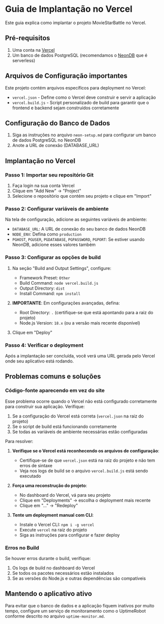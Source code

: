 # Guia de Implantação no Vercel

Este guia explica como implantar o projeto MovieStarBattle no Vercel.

## Pré-requisitos

1. Uma conta na [Vercel](https://vercel.com/)
2. Um banco de dados PostgreSQL (recomendamos o [NeonDB](https://neon.tech/) que é serverless)

## Arquivos de Configuração importantes

Este projeto contém arquivos específicos para deployment no Vercel:

- `vercel.json` - Define como o Vercel deve construir e servir a aplicação
- `vercel.build.js` - Script personalizado de build para garantir que o frontend e backend sejam construídos corretamente

## Configuração do Banco de Dados

1. Siga as instruções no arquivo `neon-setup.md` para configurar um banco de dados PostgreSQL no NeonDB
2. Anote a URL de conexão (DATABASE_URL)

## Implantação no Vercel

### Passo 1: Importar seu repositório Git

1. Faça login na sua conta Vercel
2. Clique em "Add New" → "Project"
3. Selecione o repositório que contém seu projeto e clique em "Import"

### Passo 2: Configurar variáveis de ambiente

Na tela de configuração, adicione as seguintes variáveis de ambiente:

- `DATABASE_URL`: A URL de conexão do seu banco de dados NeonDB
- `NODE_ENV`: Defina como `production`
- `PGHOST`, `PGUSER`, `PGDATABASE`, `PGPASSWORD`, `PGPORT`: Se estiver usando NeonDB, adicione esses valores também

### Passo 3: Configurar as opções de build

1. Na seção "Build and Output Settings", configure:
   - Framework Preset: `Other`
   - Build Command: `node vercel.build.js`
   - Output Directory: `dist`
   - Install Command: `npm install`

2. **IMPORTANTE**: Em configurações avançadas, defina:
   - Root Directory: `.` (certifique-se que está apontando para a raiz do projeto)
   - Node.js Version: `18.x` (ou a versão mais recente disponível)

3. Clique em "Deploy"

### Passo 4: Verificar o deployment

Após a implantação ser concluída, você verá uma URL gerada pelo Vercel onde seu aplicativo está rodando.

## Problemas comuns e soluções

### Código-fonte aparecendo em vez do site

Esse problema ocorre quando o Vercel não está configurado corretamente para construir sua aplicação. Verifique:

1. Se a configuração do Vercel está correta (`vercel.json` na raiz do projeto)
2. Se o script de build está funcionando corretamente
3. Se todas as variáveis de ambiente necessárias estão configuradas

Para resolver:

1. **Verifique se o Vercel está reconhecendo os arquivos de configuração**:
   - Certifique-se de que `vercel.json` está na raiz do projeto e não tem erros de sintaxe
   - Veja nos logs de build se o arquivo `vercel.build.js` está sendo executado

2. **Força uma reconstrução do projeto**:
   - No dashboard do Vercel, vá para seu projeto
   - Clique em "Deployments" → escolha o deployment mais recente
   - Clique em "..." → "Redeploy"

3. **Tente um deployment manual com CLI**:
   - Instale o Vercel CLI: `npm i -g vercel`
   - Execute `vercel` na raiz do projeto
   - Siga as instruções para configurar e fazer deploy

### Erros no Build

Se houver erros durante o build, verifique:

1. Os logs de build no dashboard do Vercel
2. Se todos os pacotes necessários estão instalados
3. Se as versões do Node.js e outras dependências são compatíveis

## Mantendo o aplicativo ativo

Para evitar que o banco de dados e a aplicação fiquem inativos por muito tempo, configure um serviço de monitoramento como o UptimeRobot conforme descrito no arquivo `uptime-monitor.md`.